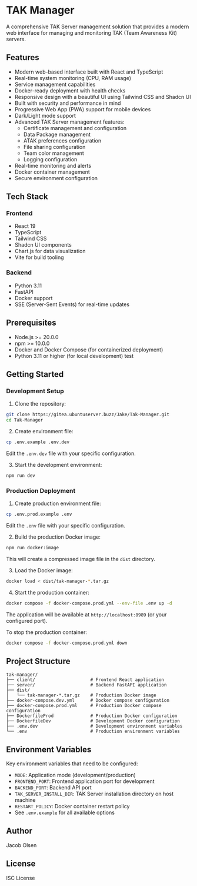 # TAK Manager

A comprehensive TAK Server management solution that provides a modern web interface for managing and monitoring TAK (Team Awareness Kit) servers.

## Features

- Modern web-based interface built with React and TypeScript
- Real-time system monitoring (CPU, RAM usage)
- Service management capabilities
- Docker-ready deployment with health checks
- Responsive design with a beautiful UI using Tailwind CSS and Shadcn UI
- Built with security and performance in mind
- Progressive Web App (PWA) support for mobile devices
- Dark/Light mode support
- Advanced TAK Server management features:
  - Certificate management and configuration
  - Data Package management
  - ATAK preferences configuration
  - File sharing configuration
  - Team color management
  - Logging configuration
- Real-time monitoring and alerts
- Docker container management
- Secure environment configuration

## Tech Stack

### Frontend
- React 19
- TypeScript
- Tailwind CSS
- Shadcn UI components
- Chart.js for data visualization
- Vite for build tooling

### Backend
- Python 3.11
- FastAPI
- Docker support
- SSE (Server-Sent Events) for real-time updates

## Prerequisites

- Node.js >= 20.0.0
- npm >= 10.0.0
- Docker and Docker Compose (for containerized deployment)
- Python 3.11 or higher (for local development)
test
## Getting Started

### Development Setup

1. Clone the repository:
```bash
git clone https://gitea.ubuntuserver.buzz/Jake/Tak-Manager.git
cd Tak-Manager
```

2. Create environment file:
```bash
cp .env.example .env.dev
```
Edit the `.env.dev` file with your specific configuration.

3. Start the development environment:
```bash
npm run dev
```

### Production Deployment

1. Create production environment file:
```bash
cp .env.prod.example .env
```
Edit the `.env` file with your specific configuration.

2. Build the production Docker image:
```bash
npm run docker:image
```
This will create a compressed image file in the `dist` directory.

3. Load the Docker image:
```bash
docker load < dist/tak-manager-*.tar.gz
```

4. Start the production container:
```bash
docker compose -f docker-compose.prod.yml --env-file .env up -d
```

The application will be available at `http://localhost:8989` (or your configured port).

To stop the production container:
```bash
docker compose -f docker-compose.prod.yml down
```

## Project Structure

```
tak-manager/
├── client/                     # Frontend React application
├── server/                     # Backend FastAPI application
├── dist/                       
│   └── tak-manager-*.tar.gz    # Production Docker image
├── docker-compose.dev.yml      # Docker compose configuration
├── docker-compose.prod.yml     # Production Docker compose configuration
├── DockerfileProd              # Production Docker configuration
├── DockerfileDev               # Development Docker configuration
├── .env.dev                    # Development environment variables
└── .env                        # Production environment variables
```

## Environment Variables

Key environment variables that need to be configured:

- `MODE`: Application mode (development/production)
- `FRONTEND_PORT`: Frontend application port for development
- `BACKEND_PORT`: Backend API port
- `TAK_SERVER_INSTALL_DIR`: TAK Server installation directory on host machine
- `RESTART_POLICY`: Docker container restart policy
- See `.env.example` for all available options

## Author

Jacob Olsen

## License

ISC License 